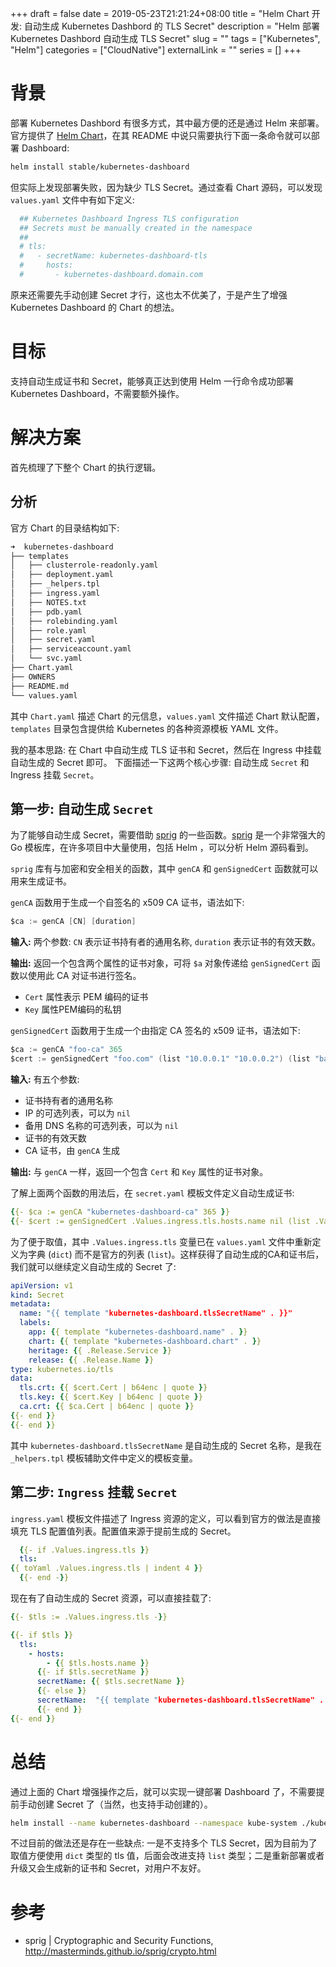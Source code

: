 +++
draft = false
date = 2019-05-23T21:21:24+08:00
title = "Helm Chart 开发: 自动生成 Kubernetes Dashbord 的 TLS Secret"
description = "Helm 部署 Kubernetes Dashbord 自动生成 TLS Secret"
slug = ""
tags = ["Kubernetes", "Helm"]
categories = ["CloudNative"]
externalLink = ""
series = []
+++


# 背景
部署 Kubernetes Dashbord 有很多方式，其中最方便的还是通过 Helm 来部署。
官方提供了 [Helm Chart](https://github.com/helm/charts/stable/kubernetes-dashboard)，在其 README 中说只需要执行下面一条命令就可以部署 Dashboard:

```bash
helm install stable/kubernetes-dashboard
```

但实际上发现部署失败，因为缺少 TLS Secret。通过查看 Chart 源码，可以发现 `values.yaml` 文件中有如下定义:

```YAML
  ## Kubernetes Dashboard Ingress TLS configuration
  ## Secrets must be manually created in the namespace
  ##
  # tls:
  #   - secretName: kubernetes-dashboard-tls
  #     hosts:
  #       - kubernetes-dashboard.domain.com
```

原来还需要先手动创建 Secret 才行，这也太不优美了，于是产生了增强 Kubernetes Dashboard 的 Chart 的想法。


# 目标
支持自动生成证书和 Secret，能够真正达到使用 Helm 一行命令成功部署 Kubernetes Dashboard，不需要额外操作。

# 解决方案
首先梳理了下整个 Chart 的执行逻辑。

## 分析
官方 Chart 的目录结构如下:

```bash
➜  kubernetes-dashboard
├── templates
│   ├── clusterrole-readonly.yaml
│   ├── deployment.yaml
│   ├── _helpers.tpl
│   ├── ingress.yaml
│   ├── NOTES.txt
│   ├── pdb.yaml
│   ├── rolebinding.yaml
│   ├── role.yaml
│   ├── secret.yaml
│   ├── serviceaccount.yaml
│   └── svc.yaml
├── Chart.yaml
├── OWNERS
├── README.md
└── values.yaml
```

其中 `Chart.yaml` 描述 Chart 的元信息，`values.yaml` 文件描述 Chart 默认配置，`templates` 目录包含提供给 Kubernetes 的各种资源模板 YAML 文件。

我的基本思路: 在 Chart 中自动生成 TLS 证书和 Secret，然后在 Ingress 中挂载自动生成的 Secret 即可。
下面描述一下这两个核心步骤: 自动生成 `Secret` 和 Ingress 挂载 `Secret`。

## 第一步: 自动生成 `Secret`
为了能够自动生成 Secret，需要借助 [sprig](https://github.com/Masterminds/sprig) 的一些函数。[sprig](https://github.com/Masterminds/sprig) 是一个非常强大的 Go 模板库，在许多项目中大量使用，包括 Helm ，可以分析 Helm 源码看到。

`sprig` 库有与加密和安全相关的函数，其中 `genCA` 和 `genSignedCert` 函数就可以用来生成证书。

`genCA` 函数用于生成一个自签名的 x509 CA 证书，语法如下:
```go
$ca := genCA [CN] [duration]
```

**输入:** 两个参数: `CN` 表示证书持有者的通用名称, `duration` 表示证书的有效天数。

**输出:** 返回一个包含两个属性的证书对象，可将 `$a` 对象传递给 `genSignedCert` 函数以使用此 CA 对证书进行签名。

- `Cert` 属性表示 PEM 编码的证书
- `Key` 属性PEM编码的私钥

`genSignedCert` 函数用于生成一个由指定 CA 签名的 x509 证书，语法如下:
```go
$ca := genCA "foo-ca" 365
$cert := genSignedCert "foo.com" (list "10.0.0.1" "10.0.0.2") (list "bar.com" "bat.com") 365 $ca
```

**输入:** 有五个参数:

- 证书持有者的通用名称
- IP 的可选列表，可以为 `nil`
- 备用 DNS 名称的可选列表，可以为 `nil`
- 证书的有效天数
- CA 证书，由 `genCA` 生成

**输出:** 与 `genCA` 一样，返回一个包含 `Cert` 和 `Key` 属性的证书对象。

了解上面两个函数的用法后，在 `secret.yaml` 模板文件定义自动生成证书:

```YAML
{{- $ca := genCA "kubernetes-dashboard-ca" 365 }}
{{- $cert := genSignedCert .Values.ingress.tls.hosts.name nil (list .Values.ingress.tls.hosts.name) 365 $ca }}
```

为了便于取值，其中 `.Values.ingress.tls` 变量已在 `values.yaml` 文件中重新定义为字典 (`dict`) 而不是官方的列表 (`list`)。这样获得了自动生成的CA和证书后，我们就可以继续定义自动生成的 Secret 了:

```YAML
apiVersion: v1
kind: Secret
metadata:
  name: "{{ template "kubernetes-dashboard.tlsSecretName" . }}"
  labels:
    app: {{ template "kubernetes-dashboard.name" . }}
    chart: {{ template "kubernetes-dashboard.chart" . }}
    heritage: {{ .Release.Service }}
    release: {{ .Release.Name }}
type: kubernetes.io/tls
data:
  tls.crt: {{ $cert.Cert | b64enc | quote }}
  tls.key: {{ $cert.Key | b64enc | quote }}
  ca.crt: {{ $ca.Cert | b64enc | quote }}
{{- end }}
{{- end }}
```

其中 `kubernetes-dashboard.tlsSecretName` 是自动生成的 Secret 名称，是我在 `_helpers.tpl` 模板辅助文件中定义的模板变量。

## 第二步: `Ingress` 挂载 `Secret`
`ingress.yaml` 模板文件描述了 Ingress 资源的定义，可以看到官方的做法是直接填充 TLS 配置值列表。配置值来源于提前生成的 Secret。

```YAML
  {{- if .Values.ingress.tls }}
  tls:
{{ toYaml .Values.ingress.tls | indent 4 }}
  {{- end -}}
```

现在有了自动生成的 Secret 资源，可以直接挂载了:

```YAML
{{- $tls := .Values.ingress.tls -}}

{{- if $tls }}
  tls:
    - hosts:
        - {{ $tls.hosts.name }}
      {{- if $tls.secretName }}
      secretName: {{ $tls.secretName }}
      {{- else }}
      secretName:  "{{ template "kubernetes-dashboard.tlsSecretName" . }}"
      {{- end }}
{{- end }}
```


# 总结
通过上面的 Chart 增强操作之后，就可以实现一键部署 Dashboard 了，不需要提前手动创建 Secret 了（当然，也支持手动创建的）。

```bash
helm install --name kubernetes-dashboard --namespace kube-system ./kubernetes-dashboard
```

不过目前的做法还是存在一些缺点: 一是不支持多个 TLS Secret，因为目前为了取值方便使用 `dict` 类型的 tls 值，后面会改进支持 `list` 类型；二是重新部署或者升级又会生成新的证书和 Secret，对用户不友好。


# 参考
- sprig | Cryptographic and Security Functions, http://masterminds.github.io/sprig/crypto.html

